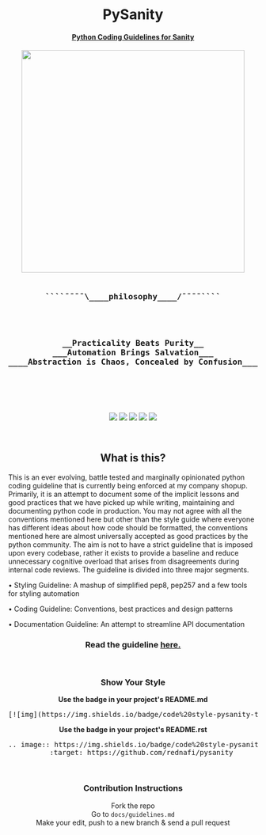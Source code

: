 <div align="center">
    <h1> PySanity </h1>
    <h4> <a href="https://github.com/rednafi/pysanity/blob/master/docs/guidelines.md"> Python Coding Guidelines for Sanity </a> </h4>
</div>

<div align="center">

<span align="center">
<pre>
<a href="https://github.com/rednafi/pysanity"><img src="https://raw.githubusercontent.com/rednafi/pysanity/master/imgs/logo.png" height="450" width="450" align="center"/></a>

<h3>````¯¯¯¯\____<b>philosophy____</b>/¯¯¯¯````</h3>
<h3>
__Practicality Beats Purity__
___Automation Brings Salvation___
____Abstraction is Chaos, Concealed by Confusion____
</h3>

</pre>
</span>
</div>

<p>&nbsp;</p>

<div align="center">
    <a href="https://github.com/rednafi/pysanity/issues"><img src="https://img.shields.io/github/issues/rednafi/pysanity" /></a>
    <a href="https://github.com/rednafi/pysanity/network/members"><img src="https://img.shields.io/github/forks/rednafi/pysanity" /></a>
    <a href="https://github.com/rednafi/pysanity/stargazers"><img src="https://img.shields.io/github/stars/rednafi/pysanity" /></a>
    <a href="https://github.com/rednafi/pysanity/blob/master/LICENSE" <img src="https://img.shields.io/github/license/rednafi/pysanity">
        <a href="https://twitter.com/intent/retweet?tweet_id=1222434622442594304"><img src="https://img.shields.io/twitter/url?url=https%3A%2F%2Fgithub.com%2Frednafi%2Fpysanity" /></a>
        <a href="https://github.com/rednafi/pysanity"><img src="https://img.shields.io/badge/code%20style-pysanity-teal" />
        </a>
</div>

<p>&nbsp;</p>

<div align="center">
    <h2> What is this? </h2>
</div>

<p> This is an ever evolving, battle tested and marginally opinionated python coding guideline that is currently being enforced at my company shopup. Primarily, it is an attempt to document some of the implicit lessons and good practices that we have picked up while writing, maintaining and documenting python code in production. You may not agree with all the conventions mentioned here but other than the style guide where everyone has different ideas about how code should be formatted, the conventions mentioned here are almost universally accepted as good practices by the python community. The aim is not to have a strict guideline that is imposed upon every codebase, rather it exists to provide a baseline and reduce unnecessary cognitive overload that arises from disagreements during internal code reviews. The guideline is divided into three major segments.

• Styling Guideline: A mashup of simplified pep8, pep257 and a few tools for styling automation

• Coding Guideline: Conventions, best practices and design patterns

• Documentation Guideline: An attempt to streamline API documentation
</p>


<div align="center">
    <h3> Read the guideline <a href="https://github.com/rednafi/pysanity/blob/master/docs/guidelines.md"> here. </a></h3>
</div>

<p>&nbsp;</p>

<div align="center">
    <h3> Show Your Style </h3>
    <p>
        <b>Use the badge in your project's README.md</b>
        <br>
<pre align="left">
[![img](https://img.shields.io/badge/code%20style-pysanity-teal)](https://github.com/rednafi/pysanity)
</pre>
    </p>
    <p>
        <b>Use the badge in your project's README.rst</b>
        <br>
<pre align="center">
.. image:: https://img.shields.io/badge/code%20style-pysanity-teal
    :target: https://github.com/rednafi/pysanity
</pre>
    </p>

</div>

<p>&nbsp;</p>

<div align="center">
    <h3> Contribution Instructions </h3> Fork the repo
    <br> Go to <code>docs/guidelines.md</code>
    <br> Make your edit, push to a new branch & send a pull request
    <br>
</div>
